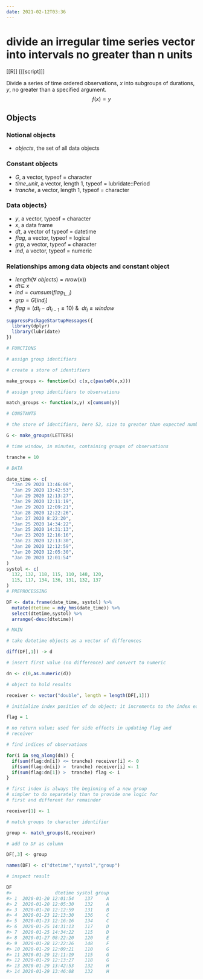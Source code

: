 ```yaml
---
date: 2021-02-12T03:36
---
```


# divide an irregular time series vector into intervals no greater than n units

[[R]]
[[[script]]]

Divide a series of time ordered observations, $x$ into subgroups of durations, $y,$ no greater than a specified argument. 
$$f(x) = y$$

## Objects

### Notional objects

* $objects,$ the set of all data objects

### Constant objects

* $G,$ a vector, typeof = character
* $time\_unit$, a vector, length 1, typeof = lubridate::Period
* $tranche,$ a vector,  length 1, typeof = character

### Data objects}

* $y,$ a vector, typeof = character
* $x,$ a data frame 
* $dt,$ a vector of typeof = datetime
* $flag,$ a vector, typeof = logical
* $grp,$ a vector, typeof = character
* $ind,$ a vector, typeof = numeric

### Relationships among data objects and constant object

* $length(\forall\ objects) = nrow(x))$
* $dt\subseteq$ $x$
* $ind = cumsum(flag_{1\dots i})$
* $grp = G[ind_i]$ 
* $flag = (dt_i - dt_{i-1} \leq 10) \ \&\ \ dt_i \leq window$ 


``` r
suppressPackageStartupMessages({
  library(dplyr)
  library(lubridate)
})

# FUNCTIONS

# assign group identifiers

# create a store of identifiers

make_groups <- function(x) c(x,c(paste0(x,x)))

# assign group identifiers to observations

match_groups <- function(x,y) x[cumsum(y)]

# CONSTANTS

# the store of identifiers, here 52, size to greater than expected number of groups

G <- make_groups(LETTERS)

# time window, in minutes, containing groups of observations

tranche = 10 

# DATA

date_time <- c(
  "Jan 29 2020 13:46:08",
  "Jan 29 2020 13:42:53",
  "Jan 29 2020 12:13:27",
  "Jan 29 2020 12:11:19",
  "Jan 29 2020 12:09:21",
  "Jan 28 2020 12:22:26",
  "Jan 27 2020 8:22:20",
  "Jan 25 2020 14:34:22",
  "Jan 25 2020 14:31:13",
  "Jan 23 2020 12:16:16",
  "Jan 23 2020 12:13:30",
  "Jan 20 2020 12:12:59",
  "Jan 20 2020 12:05:30",
  "Jan 20 2020 12:01:54"
)
systol <- c(
  132, 132, 118, 115, 110, 148, 120,
  115, 117, 134, 136, 131, 132, 137
)
# PREPROCESSING

DF <- data.frame(date_time, systol) %>%
  mutate(dtetime = mdy_hms(date_time)) %>%
  select(dtetime,systol) %>%
  arrange(-desc(dtetime))

# MAIN

# take datetime objects as a vector of differences

diff(DF[,1]) -> d

# insert first value (no difference) and convert to numeric

dn <- c(0,as.numeric(d))

# object to hold results

receiver <- vector("double", length = length(DF[,1]))

# initialize index position of dn object; it increments to the index each time a 10-minute window passes

flag = 1

# no return value; used for side effects in updating flag and
# receiver

# find indices of observations 

for(i in seq_along(dn)) {
  if(sum(flag:dn[i]) <= tranche) receiver[i] <- 0
  if(sum(flag:dn[i]) >  tranche) receiver[i] <- 1
  if(sum(flag:dn[1]) >  tranche) flag <- i
}

# first index is always the beginning of a new group
# simpler to do separately than to provide one logic for
# first and different for remainder

receiver[1] <- 1

# match groups to character identifier

group <- match_groups(G,receiver)

# add to DF as column

DF[,3] <- group

names(DF) <- c("dtetime","systol","group")

# inspect result

DF
#>                dtetime systol group
#> 1  2020-01-20 12:01:54    137     A
#> 2  2020-01-20 12:05:30    132     A
#> 3  2020-01-20 12:12:59    131     B
#> 4  2020-01-23 12:13:30    136     C
#> 5  2020-01-23 12:16:16    134     C
#> 6  2020-01-25 14:31:13    117     D
#> 7  2020-01-25 14:34:22    115     D
#> 8  2020-01-27 08:22:20    120     E
#> 9  2020-01-28 12:22:26    148     F
#> 10 2020-01-29 12:09:21    110     G
#> 11 2020-01-29 12:11:19    115     G
#> 12 2020-01-29 12:13:27    118     G
#> 13 2020-01-29 13:42:53    132     H
#> 14 2020-01-29 13:46:08    132     H
```

